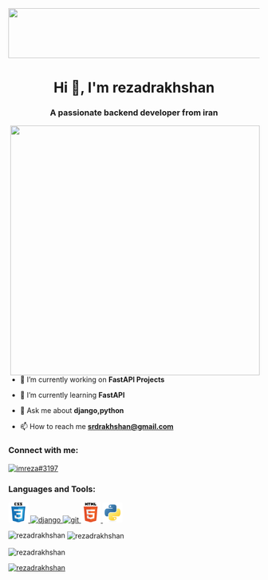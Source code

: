 <img height="100px" width="1100px" src="https://imgs.search.brave.com/4gmO3ufyJrImSPrF5TojvFi7Hyk5UrQtzObyu1JQkKs/rs:fit:860:0:0/g:ce/aHR0cHM6Ly9ibG9n/Lmh1YnNwb3QuY29t/L2hzLWZzL2h1YmZz/LzdhOGY4ZDYzNDAx/MzU2ODEyNGUxMzA3/Mjg4MzRkNDdhLmdp/Zj93aWR0aD0xNTAw/Jm5hbWU9N2E4Zjhk/NjM0MDEzNTY4MTI0/ZTEzMDcyODgzNGQ0/N2EuZ2lm.gif" alt="">

<h1 align="center">Hi 👋, I'm rezadrakhshan</h1>
<h3 align="center">A passionate backend developer from iran</h3>



<img height="500px" align="right" width="500px" src="https://th.bing.com/th/id/OIG.ba_LIDyGhctDufE_rozc?pid=ImgGn" alt="">

- 🔭 I’m currently working on **FastAPI Projects**

- 🌱 I’m currently learning **FastAPI**

- 💬 Ask me about **django,python**

- 📫 How to reach me **srdrakhshan@gmail.com**

<h3 align="left">Connect with me:</h3>
<p align="left">
<a href="https://discord.gg/imreza#3197" target="blank"><img align="center" src="https://raw.githubusercontent.com/rahuldkjain/github-profile-readme-generator/master/src/images/icons/Social/discord.svg" alt="imreza#3197" height="30" width="40" /></a>
</p>

<h3 align="left">Languages and Tools:</h3>
<p align="left"> <a href="https://www.w3schools.com/css/" target="_blank" rel="noreferrer"> <img src="https://raw.githubusercontent.com/devicons/devicon/master/icons/css3/css3-original-wordmark.svg" alt="css3" width="40" height="40"/> </a> <a href="https://www.djangoproject.com/" target="_blank" rel="noreferrer"> <img src="https://cdn.worldvectorlogo.com/logos/django.svg" alt="django" width="40" height="40"/> </a> <a href="https://git-scm.com/" target="_blank" rel="noreferrer"> <img src="https://www.vectorlogo.zone/logos/git-scm/git-scm-icon.svg" alt="git" width="40" height="40"/> </a> <a href="https://www.w3.org/html/" target="_blank" rel="noreferrer"> <img src="https://raw.githubusercontent.com/devicons/devicon/master/icons/html5/html5-original-wordmark.svg" alt="html5" width="40" height="40"/> </a>  </a> <a href="https://www.python.org" target="_blank" rel="noreferrer"> <img src="https://raw.githubusercontent.com/devicons/devicon/master/icons/python/python-original.svg" alt="python" width="40" height="40"/> </a> </p>



<p><img align="left" src="https://github-readme-stats.vercel.app/api/top-langs?username=rezadrakhshan&show_icons=true&locale=en&layout=compact" alt="rezadrakhshan" /></p>

<p>&nbsp;<img align="center" src="https://github-readme-stats.vercel.app/api?username=rezadrakhshan&show_icons=true&locale=en" alt="rezadrakhshan" /></p>

<p><img align="center" src="https://github-readme-streak-stats.herokuapp.com/?user=rezadrakhshan&" alt="rezadrakhshan" /></p>
<p align="left"> <a href="https://github.com/ryo-ma/github-profile-trophy"><img src="https://github-profile-trophy.vercel.app/?username=rezadrakhshan" alt="rezadrakhshan" /></a> </p>
